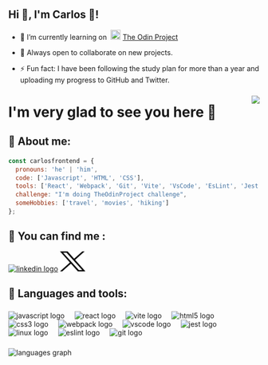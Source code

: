 <link rel="stylesheet" type='text/css' href="https://cdn.jsdelivr.net/gh/devicons/devicon@latest/devicon.min.css" />

## Hi 👋, I'm Carlos :thought_balloon:!

- 🌱 I’m currently learning on &nbsp;<img  src="https://raw.githubusercontent.com/TheOdinProject/theodinproject/refs/heads/main/public/favicon-128.png" height="20" width="20"/>&nbsp;[The Odin Project](https://www.theodinproject.com)

- 👯 Always open to collaborate on new projects.

- ⚡ Fun fact: I have been following the study plan for more than a year and uploading my progress to GitHub and Twitter.

###

<img align="right" src="https://visitor-badge.laobi.icu/badge?page_id=carlosfrontend.carlosfrontend&right_color=orange&&left_color=dodgerblue&left_text=Profile%20Views"  />

# I'm very glad to see you here :dizzy:

## :blond_haired_person: About me:

```js
const carlosfrontend = {
  pronouns: 'he' | 'him',
  code: ['Javascript', 'HTML', 'CSS'],
  tools: ['React', 'Webpack', 'Git', 'Vite', 'VsCode', 'EsLint', 'Jest'],
  challenge: "I'm doing TheOdinProject challenge",
  someHobbies: ['travel', 'movies', 'hiking']
};
```

###

## :mag_right: You can find me :

<div align="left">
 <a href="https://www.linkedin.com/in/carlosfrontend"><img src="https://raw.githubusercontent.com/maurodesouza/profile-readme-generator/master/src/assets/icons/social/linkedin/default.svg" width="52" height="40" alt="linkedin logo"  /></a>
 <a href="https://x.com/CarlosFrontEnd"><img src="https://raw.githubusercontent.com/simple-icons/simple-icons/refs/heads/develop/icons/x.svg" width="52" height="40" alt="x logo"  /></a>
</div>

## 🔨 Languages and tools:

###

<div align="left">
  <img src="https://cdn.jsdelivr.net/gh/devicons/devicon/icons/javascript/javascript-original.svg" height="40" alt="javascript logo"  />
  <img width="12" />
  <img src="https://cdn.jsdelivr.net/gh/devicons/devicon/icons/react/react-original.svg" height="40" alt="react logo"  />
  <img width="12" />
  <img src="https://cdn.jsdelivr.net/gh/devicons/devicon@latest/icons/vitejs/vitejs-original.svg" height="40" alt="vite logo" />
  <img width="12" />
  <img src="https://cdn.jsdelivr.net/gh/devicons/devicon/icons/html5/html5-original.svg" height="40" alt="html5 logo"  />
  <img width="12" />
  <img src="https://cdn.jsdelivr.net/gh/devicons/devicon/icons/css3/css3-original.svg" height="40" alt="css3 logo"  />
  <img width="12" />
  <img src="https://cdn.jsdelivr.net/gh/devicons/devicon/icons/webpack/webpack-original.svg" height="40" alt="webpack logo"  />
  <img width="12" />
  <img src="https://cdn.jsdelivr.net/gh/devicons/devicon/icons/vscode/vscode-original.svg" height="40" alt="vscode logo"  />
  <img width="12" />
  <img src="https://cdn.jsdelivr.net/gh/devicons/devicon/icons/jest/jest-plain.svg" height="40" alt="jest logo"  />
  <img width="12" />
  <img src="https://cdn.jsdelivr.net/gh/devicons/devicon/icons/linux/linux-original.svg" height="40" alt="linux logo"  />
  <img width="12" />
  <img src="https://cdn.jsdelivr.net/gh/devicons/devicon/icons/eslint/eslint-original.svg" height="40" alt="eslint logo"  />
  <img width="12" />
  <img src="https://cdn.jsdelivr.net/gh/devicons/devicon/icons/git/git-original.svg" height="40" alt="git logo"  />
</div>

###

<!-- <div align="left">
  <img src="https://github-readme-stats.vercel.app/api?username=carlosfrontend&hide_title=false&hide_rank=false&show_icons=true&include_all_commits=true&count_private=true&disable_animations=false&theme=dracula&locale=en&hide_border=false&order=1" height="150" alt="stats graph"  />
</div> -->

###

<div align="left"> 
<img src="https://github-readme-stats.vercel.app/api/top-langs?username=carlosfrontend&locale=en&hide_title=false&layout=compact&card_width=320&langs_count=5&theme=dracula&hide_border=false&order=2" height="150" alt="languages graph"  /></div>
